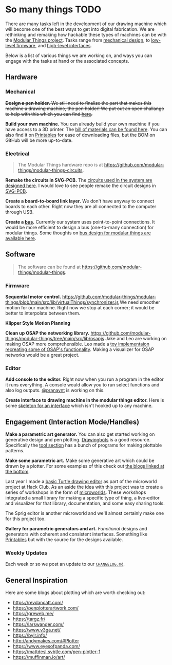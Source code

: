 # So many things TODO

There are many tasks left in the development of our drawing machine which will become one of the best ways to get into digital fabrication. We are rethinking and remaking how hackable these types of machines can be with the [Modular Things project](https://github.com/modular-things/modular-things). Tasks range from [mechanical design](#mechanical), to [low-level firmware](#firmware), and [high-level interfaces](#editor).

Below is a list of various things we are working on, and ways you can engage with the tasks at hand or the associated concepts.

## Hardware

### Mechanical

~~__Design a pen holder.__
We still need to finalize the part that makes this machine a drawing machine, the pen holder!
We put out an open challange to help with this which you can find [here](https://gist.github.com/exu3/e5c1469467667c8790b3f5bda7172f39).~~

__Build your own machine.__
You can already build your own machine if you have access to a 3D printer. 
The [bill of materials can be found here](https://github.com/hackclub/drawing-thing/blob/main/BOM.md). You can also find it on [Printables](https://www.printables.com/model/425878-drawing-thing-v10-3d-printed-carriage) for ease of downloading files, but the BOM on GitHub will be more up-to-date.

### Electrical

> The Modular Things hardware repo is at https://github.com/modular-things/modular-things-circuits.

__Remake the circuits in SVG-PCB.__
The [circuits used in the system are designed here](https://github.com/modular-things/modular-things-circuits). 
I would love to see people remake the circuit designs in [SVG-PCB](https://leomcelroy.com/svg-pcb-website/#/home).

__Create a board-to-board link layer.__
We don't have anyway to connect boards to each other. Right now they are all connected to the computer through USB.

__Create a [bus](https://en.wikipedia.org/wiki/Bus_(computing)).__
Currently our system uses point-to-point connections. 
It would be more efficient to design a bus (one-to-many connection) for modular things. 
Some thoughts on [bus design for modular things are available here](https://github.com/modular-things/modular-bus).

## Software

> The software can be found at https://github.com/modular-things/modular-things.

### Firmware

__Sequential motor control.__
https://github.com/modular-things/modular-things/blob/main/src/lib/virtualThings/synchronizer.js
We need smoother motion for our machine. 
Right now we stop at each corner; it would be better to interpolate between them.

__Klipper Style Motion Planning__

__Clean up OSAP the networking library.__
https://github.com/modular-things/modular-things/tree/main/src/lib/osapjs
Jake and Leo are working on making OSAP more comprehensible. 
Leo made a [toy implementaion recreating some of OSAP's functionality](https://github.com/modular-things/nosap).
Making a visualizer for OSAP networks would be a great project.

### Editor

__Add console to the editor.__
Right now when you run a program in the editor it runs everything.
A console would allow you to run select functions and also log outputs.
[@pranavnt](https://github.com/pranavnt) is working on this.

__Create interface to drawing machine in the modular things editor.__
Here is some [skeleton for an interface](https://github.com/modular-things/modular-things/blob/main/examples/machine-interface.js) which isn't hooked up to any machine.

## Engagement (Interaction Mode/Handles)

__Make a parametric art generator.__
You can also get started working on generative design and pen plotting. 
[Drawingbots](https://drawingbots.net/) is a good resource. 
Specifically the [tool section](https://drawingbots.net/knowledge/tools) has a bunch of programs for making plottable patterns.

__Make some parametric art.__
Make some generative art which could be drawn by a plotter. For some examples of this check out [the blogs linked at the bottom](#general-inspiration).

Last year I made a [basic Turtle drawing editor](https://microworlds.hackclub.dev/?file=turtle) as part of the microworld project at Hack Club. As an aside the idea with this project was to create a series of workshops in the form of [microworlds](https://en.wikipedia.org/wiki/Mindstorms_(book)). These workshops integrated a small library for making a specific type of thing, a live-editor and visualizer for that library, documentation, and some easy sharing tools.

The Sprig editor is another microworld and we'll almost certainly make one for this project too.

__Gallery for parametric generators and art.__
_Functional_ designs and generators with coherent and consistent interfaces. 
Something like [Printables](https://printables.com) but with the source for the designs available.

### Weekly Updates

Each week or so we post an update to our [`CHANGELOG.md`](./CHANGELOG.md).

## General Inspiration

Here are some blogs about plotting which are worth checking out:

- https://revdancatt.com/
- https://penplotterartwork.com/
- https://greweb.me/
- https://targz.fr/
- https://larswander.com/
- https://www.v3ga.net/
- https://bylr.info/
- http://andymakes.com/#Plotter
- https://www.eyesofpanda.com/
- https://mattdesl.svbtle.com/pen-plotter-1
- https://muffinman.io/art/
